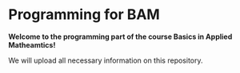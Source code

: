 # Programming for BAM

**Welcome to the programming part of the course Basics in Applied Matheamtics!**

We will upload all necessary information on this repository.



